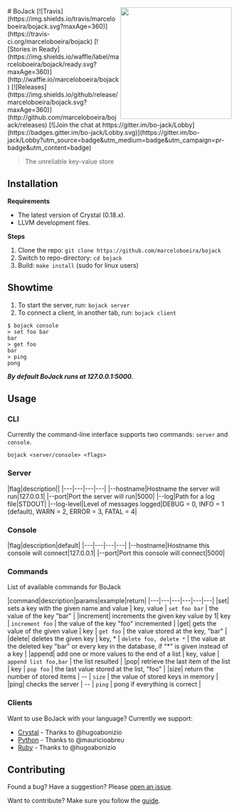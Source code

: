 <img src="https://raw.githubusercontent.com/marceloboeira/bojack/master/docs/bojack.png" width="250" align="right">
# BoJack [![Travis](https://img.shields.io/travis/marceloboeira/bojack.svg?maxAge=360)](https://travis-ci.org/marceloboeira/bojack) [![Stories in Ready](https://img.shields.io/waffle/label/marceloboeira/bojack/ready.svg?maxAge=360)](http://waffle.io/marceloboeira/bojack) [![Releases](https://img.shields.io/github/release/marceloboeira/bojack.svg?maxAge=360)](http://github.com/marceloboeira/bojack/releases) [![Join the chat at https://gitter.im/bo-jack/Lobby](https://badges.gitter.im/bo-jack/Lobby.svg)](https://gitter.im/bo-jack/Lobby?utm_source=badge&utm_medium=badge&utm_campaign=pr-badge&utm_content=badge)

> The unreliable key-value store

## Installation

**Requirements**

* The latest version of Crystal (0.18.x).
* LLVM development files.

**Steps**

1. Clone the repo: `git clone https://github.com/marceloboeira/bojack`
2. Switch to repo-directory: `cd bojack`
3. Build: `make install` (sudo for linux users)

## Showtime

1. To start the server, run: `bojack server`
2. To connect a client, in another tab, run: `bojack client`

```
$ bojack console
> set foo bar
bar
> get foo
bar
> ping
pong
```

***By default BoJack runs at 127.0.0.1:5000.***

## Usage

### CLI

Currently the command-line interface supports two commands: `server` and `console`.

```
bojack <server/console> <flags>
```

### Server

|flag|description||
|---|---|---|---|
|--hostname|Hostname the server will run|127.0.0.1|
|--port|Port the server will run|5000|
|--log|Path for a log file|STDOUT|
|--log-level|Level of messages logged|DEBUG = 0, INFO = 1 (default), WARN = 2, ERROR = 3, FATAL = 4|

### Console

|flag|description|default|
|---|---|---|---|
|--hostname|Hostname this console will connect|127.0.0.1|
|--port|Port this console will connect|5000|

### Commands

List of available commands for BoJack

|command|description|params|example|return|
|---|---|---|---|---|---|
|set| sets a key with the given name and value  | key, value  | `set foo bar`  | the value of the key "bar"  |
|increment| increments the given key value by 1| key | `increment foo`  | the value of the key "foo" incremented |
|get| gets the value of the given value  | key | `get foo` | the value stored at the key, "bar" |
|delete| deletes the given key | key, * | `delete foo, delete *` | the value at the deleted key "bar" or every key in the database, if "*" is given instead of a key  |
|append| add one or more values to the end of a list | key, value  | `append list foo,bar`  | the list resulted |
|pop| retrieve the last item of the list | key | `pop foo` | the last value stored at the list, "foo" |
|size| return the number of stored items | -- | `size` | the value of stored keys in memory |
|ping| checks the server | --  | `ping` | pong if everything is correct |

### Clients

Want to use BoJack with your language? Currently we support:

- [Crystal](http://github.com/hugoabonizio/bojack.cr) - Thanks to @hugoabonizio
- [Python](https://github.com/mauricioabreu/bojack-py) - Thanks to @mauricioabreu
- [Ruby](http://github.com/hugoabonizio/bojack.rb) - Thanks to @hugoabonizio

## Contributing

Found a bug? Have a suggestion? Please [open an issue](https://github.com/marceloboeira/bojack/issues/new).

Want to contribute? Make sure you follow the [guide](CONTRIBUTING.md).
